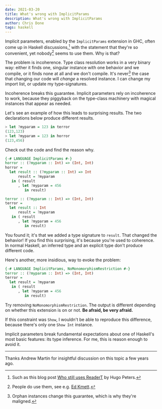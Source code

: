 ```yaml
---
date: 2021-03-20
title: What's wrong with ImplicitParams
description: What's wrong with ImplicitParams
author: Chris Done
tags: haskell
---
```


Implicit parameters, enabled by the `ImplicitParams` extension in GHC,
often come up in Haskell discussions,[^2] with the statement that
they're so convenient, yet nobody[^1] seems to use them. Why is that?

The problem is incoherence. Type class resolution works in a very
binary way: either it finds one, singular instance with one behavior
and we compile, or it finds none at all and we don't compile. It's
never[^3] the case that changing our code will _change_ a resolved
instance. I can change my import list, or update my
type-signatures.

Incoherence breaks this guarantee. Implicit parameters rely on
incoherence to work, because they piggyback on the type-class
machinery with magical instances that appear as needed.

Let's see an example of how this leads to surprising results. The two
declarations below produce different results.

``` haskell
> let ?myparam = 123 in terror
(123,123)
> let ?myparam = 123 in horror
(123,456)
```

Check out the code and find the reason why.

``` haskell
{-# LANGUAGE ImplicitParams #-}
horror :: (?myparam :: Int) => (Int, Int)
horror =
  let result :: (?myparam :: Int) => Int
      result = ?myparam
   in ( result
      , let ?myparam = 456
         in result)

terror :: (?myparam :: Int) => (Int, Int)
terror =
  let result :: Int
      result = ?myparam
   in ( result
      , let ?myparam = 456
         in result)
```

You found it; it's that we added a type signature to `result`. That
changed the behavior! If you find this surprising, it's because you're
used to coherence. In normal Haskell, an inferred type and an explicit
type don't produce different code.

Here's another, more insidious, way to evoke the problem:

``` haskell
{-# LANGUAGE ImplicitParams, NoMonomorphismRestriction #-}
terror :: (?myparam :: Int) => (Int, Int)
terror =
  let result = ?myparam
   in ( result
      , let ?myparam = 456
         in result)
```

Try removing `NoMonomorphismRestriction`. The output is different
depending on whether this extension is on or not. **Be afraid, be very
afraid.**

If this constraint was `Show`, I wouldn't be able to reproduce this
difference, because there's only one `Show Int` instance.

Implicit parameters break fundamental expectations about one of
Haskell's most basic features: its type inference. For me, this is
reason enough to avoid it.

---

Thanks Andrew Martin for insightful discussion on this topic a few
years ago.

[^1]: People do use them, see
e.g. [Ed Kmett](https://www.reddit.com/r/haskell/comments/5xqozf/implicit_parameters_vs_reflection/dek9eqg/).

[^2]: Such as this blog post
[Who still uses ReaderT](https://hugopeters.me/posts/10/) by Hugo Peters.

[^3]: Orphan instances change this guarantee, which is why they're
maligned.
